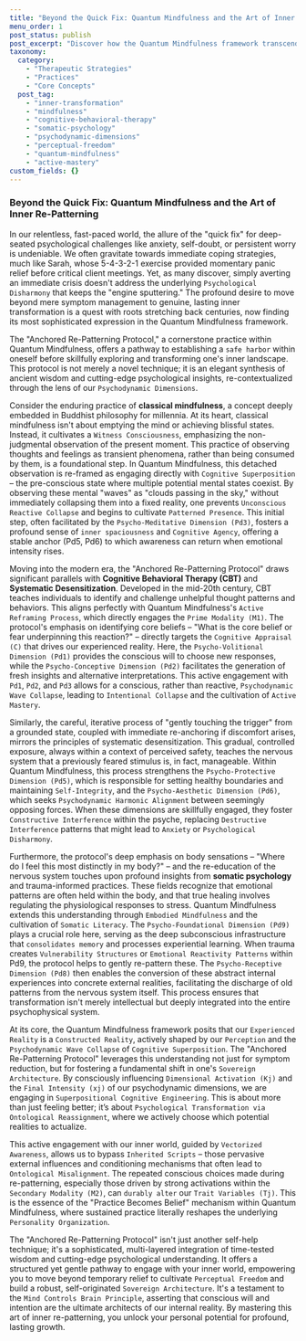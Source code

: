 ```yaml
---
title: "Beyond the Quick Fix: Quantum Mindfulness and the Art of Inner Re-Patterning"
menu_order: 1
post_status: publish
post_excerpt: "Discover how the Quantum Mindfulness framework transcends temporary coping mechanisms to foster profound, lasting inner transformation. This article explores the 'Anchored Re-Patterning Protocol,' a powerful synthesis of ancient wisdom and modern psychology, enabling individuals to consciously reshape their inner world from the ground up."
taxonomy:
  category:
    - "Therapeutic Strategies"
    - "Practices"
    - "Core Concepts"
  post_tag:
    - "inner-transformation"
    - "mindfulness"
    - "cognitive-behavioral-therapy"
    - "somatic-psychology"
    - "psychodynamic-dimensions"
    - "perceptual-freedom"
    - "quantum-mindfulness"
    - "active-mastery"
custom_fields: {}
---
```


### Beyond the Quick Fix: Quantum Mindfulness and the Art of Inner Re-Patterning

In our relentless, fast-paced world, the allure of the "quick fix" for deep-seated psychological challenges like anxiety, self-doubt, or persistent worry is undeniable. We often gravitate towards immediate coping strategies, much like Sarah, whose 5-4-3-2-1 exercise provided momentary panic relief before critical client meetings. Yet, as many discover, simply averting an immediate crisis doesn't address the underlying `Psychological Disharmony` that keeps the "engine sputtering." The profound desire to move beyond mere symptom management to genuine, lasting inner transformation is a quest with roots stretching back centuries, now finding its most sophisticated expression in the Quantum Mindfulness framework.

The "Anchored Re-Patterning Protocol," a cornerstone practice within Quantum Mindfulness, offers a pathway to establishing a `safe harbor` within oneself before skillfully exploring and transforming one's inner landscape. This protocol is not merely a novel technique; it is an elegant synthesis of ancient wisdom and cutting-edge psychological insights, re-contextualized through the lens of our `Psychodynamic Dimensions`.

Consider the enduring practice of **classical mindfulness**, a concept deeply embedded in Buddhist philosophy for millennia. At its heart, classical mindfulness isn't about emptying the mind or achieving blissful states. Instead, it cultivates a `Witness Consciousness`, emphasizing the non-judgmental observation of the present moment. This practice of observing thoughts and feelings as transient phenomena, rather than being consumed by them, is a foundational step. In Quantum Mindfulness, this detached observation is re-framed as engaging directly with `Cognitive Superposition` – the pre-conscious state where multiple potential mental states coexist. By observing these mental "waves" as "clouds passing in the sky," without immediately collapsing them into a fixed reality, one prevents `Unconscious Reactive Collapse` and begins to cultivate `Patterned Presence`. This initial step, often facilitated by the `Psycho-Meditative Dimension (Pd3)`, fosters a profound sense of `inner spaciousness` and `Cognitive Agency`, offering a stable anchor (Pd5, Pd6) to which awareness can return when emotional intensity rises.

Moving into the modern era, the "Anchored Re-Patterning Protocol" draws significant parallels with **Cognitive Behavioral Therapy (CBT)** and **Systematic Desensitization**. Developed in the mid-20th century, CBT teaches individuals to identify and challenge unhelpful thought patterns and behaviors. This aligns perfectly with Quantum Mindfulness's `Active Reframing Process`, which directly engages the `Prime Modality (M1)`. The protocol's emphasis on identifying core beliefs – "What is the core belief or fear underpinning this reaction?" – directly targets the `Cognitive Appraisal (C)` that drives our experienced reality. Here, the `Psycho-Volitional Dimension (Pd1)` provides the conscious will to choose new responses, while the `Psycho-Conceptive Dimension (Pd2)` facilitates the generation of fresh insights and alternative interpretations. This active engagement with `Pd1`, `Pd2`, and `Pd3` allows for a conscious, rather than reactive, `Psychodynamic Wave Collapse`, leading to `Intentional Collapse` and the cultivation of `Active Mastery`.

Similarly, the careful, iterative process of "gently touching the trigger" from a grounded state, coupled with immediate re-anchoring if discomfort arises, mirrors the principles of systematic desensitization. This gradual, controlled exposure, always within a context of perceived safety, teaches the nervous system that a previously feared stimulus is, in fact, manageable. Within Quantum Mindfulness, this process strengthens the `Psycho-Protective Dimension (Pd5)`, which is responsible for setting healthy boundaries and maintaining `Self-Integrity`, and the `Psycho-Aesthetic Dimension (Pd6)`, which seeks `Psychodynamic Harmonic Alignment` between seemingly opposing forces. When these dimensions are skillfully engaged, they foster `Constructive Interference` within the psyche, replacing `Destructive Interference` patterns that might lead to `Anxiety` or `Psychological Disharmony`.

Furthermore, the protocol's deep emphasis on body sensations – "Where do I feel this most distinctly in my body?" – and the re-education of the nervous system touches upon profound insights from **somatic psychology** and trauma-informed practices. These fields recognize that emotional patterns are often held within the body, and that true healing involves regulating the physiological responses to stress. Quantum Mindfulness extends this understanding through `Embodied Mindfulness` and the cultivation of `Somatic Literacy`. The `Psycho-Foundational Dimension (Pd9)` plays a crucial role here, serving as the deep subconscious infrastructure that `consolidates memory` and processes experiential learning. When trauma creates `Vulnerability Structures` or `Emotional Reactivity Patterns` within Pd9, the protocol helps to gently re-pattern these. The `Psycho-Receptive Dimension (Pd8)` then enables the conversion of these abstract internal experiences into concrete external realities, facilitating the discharge of old patterns from the nervous system itself. This process ensures that transformation isn't merely intellectual but deeply integrated into the entire psychophysical system.

At its core, the Quantum Mindfulness framework posits that our `Experienced Reality` is a `Constructed Reality`, actively shaped by our `Perception` and the `Psychodynamic Wave Collapse` of `Cognitive Superposition`. The "Anchored Re-Patterning Protocol" leverages this understanding not just for symptom reduction, but for fostering a fundamental shift in one's `Sovereign Architecture`. By consciously influencing `Dimensional Activation (Kj)` and the `Final Intensity (xj)` of our psychodynamic dimensions, we are engaging in `Superpositional Cognitive Engineering`. This is about more than just feeling better; it’s about `Psychological Transformation via Ontological Reassignment`, where we actively choose which potential realities to actualize.

This active engagement with our inner world, guided by `Vectorized Awareness`, allows us to bypass `Inherited Scripts` – those pervasive external influences and conditioning mechanisms that often lead to `Ontological Misalignment`. The repeated conscious choices made during re-patterning, especially those driven by strong activations within the `Secondary Modality (M2)`, can `durably alter` our `Trait Variables (Tj)`. This is the essence of the "Practice Becomes Belief" mechanism within Quantum Mindfulness, where sustained practice literally reshapes the underlying `Personality Organization`.

The "Anchored Re-Patterning Protocol" isn't just another self-help technique; it's a sophisticated, multi-layered integration of time-tested wisdom and cutting-edge psychological understanding. It offers a structured yet gentle pathway to engage with your inner world, empowering you to move beyond temporary relief to cultivate `Perceptual Freedom` and build a robust, self-originated `Sovereign Architecture`. It's a testament to the `Mind Controls Brain Principle`, asserting that conscious will and intention are the ultimate architects of our internal reality. By mastering this art of inner re-patterning, you unlock your personal potential for profound, lasting growth.
